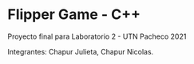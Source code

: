 # Flipper Game - C++

Proyecto final para Laboratorio 2 - UTN Pacheco 2021

Integrantes: Chapur Julieta, Chapur Nicolas.
